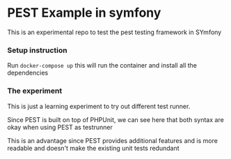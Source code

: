 # PEST Example in symfony
This is an experimental repo to test the pest testing framework in SYmfony

### Setup instruction
Run `docker-compose up`
this will run the container and install all the dependencies

### The experiment
This is just a learning experiment to try out different test runner.

Since PEST is built on top of PHPUnit, we can see here that both syntax are okay when using PEST as testrunner

This is an advantage since PEST provides additional features and is more readable and doesn't make the existing unit tests redundant
